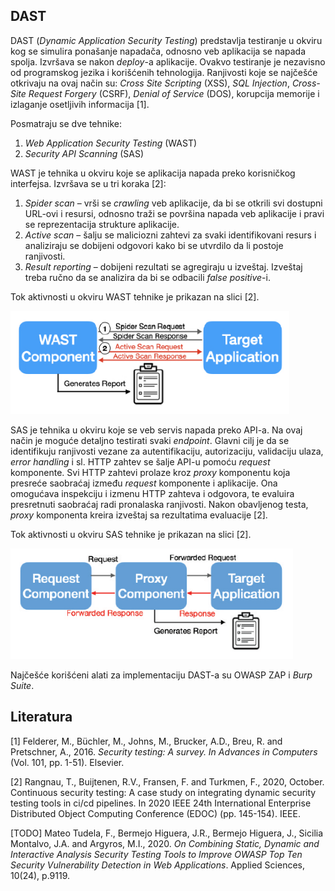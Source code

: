 ## DAST
DAST (<i>Dynamic Application Security Testing</i>) predstavlja testiranje u okviru kog se simulira ponašanje napadača, odnosno veb aplikacija se napada spolja. Izvršava se nakon <i>deploy</i>-a aplikacije. Ovakvo testiranje je nezavisno od programskog jezika i korišćenih tehnologija.
Ranjivosti koje se najčešće otkrivaju na ovaj način su: <i>Cross Site Scripting</i> (XSS), <i>SQL Injection</i>, <i>Cross-Site Request Forgery</i> (CSRF), <i>Denial of Service</i> (DOS), korupcija memorije i izlaganje osetljivih informacija [1].

Posmatraju se dve tehnike:
1. <i>Web Application Security Testing</i> (WAST)
2. <i>Security API Scanning</i> (SAS)

WAST je tehnika u okviru koje se aplikacija napada preko korisničkog interfejsa. Izvršava se u tri koraka [2]:
1. <i>Spider scan</i> – vrši se <i>crawling</i> veb aplikacije, da bi se otkrili svi dostupni URL-ovi i resursi, odnosno traži se površina napada veb aplikacije i pravi se reprezentacija strukture aplikacije.
2. <i>Active scan</i> – šalju se maliciozni zahtevi za svaki identifikovani resurs i analiziraju se dobijeni odgovori kako bi se utvrdilo da li postoje ranjivosti.
3. <i>Result reporting</i> – dobijeni rezultati se agregiraju u izveštaj. Izveštaj treba ručno da se analizira da bi se odbacili <i>false positive</i>-i.

Tok aktivnosti u okviru WAST tehnike je prikazan na slici [2].

![WAST graph](/docs/images/wast.png)

SAS je tehnika u okviru koje se veb servis napada preko API-a. Na ovaj način je moguće detaljno testirati svaki <i>endpoint</i>. Glavni cilj je da se identifikuju ranjivosti vezane za autentifikaciju, autorizaciju, validaciju ulaza, <i>error handling</i> i sl. HTTP zahtev se šalje API-u  pomoću <i>request</i> komponente. Svi HTTP zahtevi prolaze kroz <i>proxy</i> komponentu koja presreće saobraćaj između <i>request</i> komponente i aplikacije. Ona omogućava inspekciju i izmenu HTTP zahteva i odgovora, te evaluira presretnuti saobraćaj radi pronalaska ranjivosti. Nakon obavljenog testa, <i>proxy</i> komponenta kreira izveštaj sa rezultatima evaluacije [2].

Tok aktivnosti u okviru SAS tehnike je prikazan na slici [2].

![SAS graph](/docs/images/sas.png)

Najčešće korišćeni alati za implementaciju DAST-a su OWASP ZAP i <i>Burp Suite</i>.

## Literatura
[1]	Felderer, M., Büchler, M., Johns, M., Brucker, A.D., Breu, R. and Pretschner, A., 2016. <i>Security testing: A survey. In Advances in Computers</i> (Vol. 101, pp. 1-51). Elsevier.

[2]	Rangnau, T., Buijtenen, R.V., Fransen, F. and Turkmen, F., 2020, October. </i>Continuous security testing: A case study on integrating dynamic security testing tools in ci/cd pipelines</i>. In 2020 IEEE 24th International Enterprise Distributed Object Computing Conference (EDOC) (pp. 145-154). IEEE.

[TODO] Mateo Tudela, F., Bermejo Higuera, J.R., Bermejo Higuera, J., Sicilia Montalvo, J.A. and Argyros, M.I., 2020. <i>On Combining Static, Dynamic and Interactive Analysis Security Testing Tools to Improve OWASP Top Ten Security Vulnerability Detection in Web Applications</i>. Applied Sciences, 10(24), p.9119.
